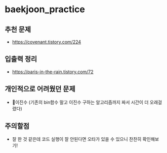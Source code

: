 # baekjoon_practice

## 추천 문제
- https://covenant.tistory.com/224

## 입출력 정리
- https://paris-in-the-rain.tistory.com/72

## 개인적으로 어려웠던 문제
- 🥉이진수 (기존의 bin함수 말고 이진수 구하는 알고리즘까지 짜서 시간이 더 오래걸렸다)

## 주의할점
- 잘 한 것 같은데 코드 실행이 잘 안된다면 오타가 있을 수 있으니 찬찬히 확인해보기!
